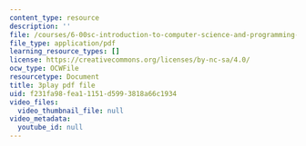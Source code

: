 ```yaml
---
content_type: resource
description: ''
file: /courses/6-00sc-introduction-to-computer-science-and-programming-spring-2011/f231fa98fea11151d5993818a66c1934_6wTuOMgTrU4.pdf
file_type: application/pdf
learning_resource_types: []
license: https://creativecommons.org/licenses/by-nc-sa/4.0/
ocw_type: OCWFile
resourcetype: Document
title: 3play pdf file
uid: f231fa98-fea1-1151-d599-3818a66c1934
video_files:
  video_thumbnail_file: null
video_metadata:
  youtube_id: null
---
```

